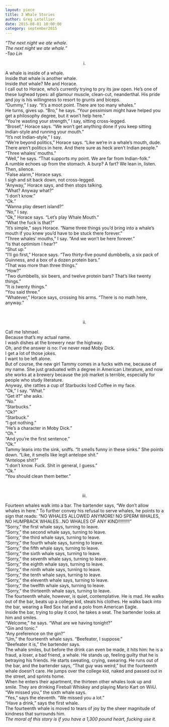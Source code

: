 ```yaml
---
layout: piece
title: 3 Whale Stories
author: Greg Letellier
date: 2015-08-01 10:00:00
category: september2015
---
```

<p><i>“The next night we ate whale.<br>
The next night we ate whale.”<br>
-Tao Lin</i></p>
<p align="center">i.</p>
<p>A whale is inside of a whale.<br>Inside that whale is another whale.<br>Inside <i>that</i> whale? Me and Horace.<br>I call out to Horace, who’s currently trying to pry its jaw open. He’s one of these lughead types: all glamour muscle, clean-cut, neanderthal. His pride and joy is his willingness to resort to grunts and biceps.<br>“Dummy,” I say. “It’s a moot point. There are too many whales.”<br>He turns, gives up. “Bro,” he says. “Your pessimism might have helped you get a philosophy degree, but it won’t help here.”<br>“You’re wasting your strength,” I say, sitting cross-legged.<br>“Brosef,” Horace says. “We won’t get anything done if you keep sitting Indian-style and running your mouth.”<br>“It’s not Indian-style,” I say.<br>“We’re beyond politics,” Horace says. “Like we’re in a whale’s mouth, dude. There aren’t politics in here. And there sure as heck aren’t Indian people.”<br>“Three whales’ mouths.”<br>“Well,” he says. “That supports my point. We are far from Indian-folk.”<br>A rumble echoes up from the stomach. A burp? A fart? We lean in, listen.<br>Then, silence.<br>“False alarm,” Horace says.<br>I sigh and sit back down, not cross-legged.<br>“Anyway,” Horace says, and then stops talking.<br>“What? Anyway what?”<br>“I don’t know.”<br>“Ok.”<br>“Wanna play desert island?”<br>“No,” I say.<br>“Ok,” Horace says. “Let’s play Whale Mouth.”<br>“What the fuck is that?”<br>“It’s simple,” says Horace. “Name three things you’d bring into a whale’s mouth if you knew you’d have to be stuck there forever.” <br>“Three whales’ mouths,” I say. “And we won’t be here forever.”<br>“Is that optimism I hear?”<br>“Shut up.”<br>“I’ll go first,” Horace says. “Two thirty-five pound dumbbells, a six pack of Guinness, and a box of a dozen protein bars.”<br>“That was more than three things.”<br>“How?”<br>“Two dumbbells, six beers, and twelve protein bars? That’s like twenty things.”<br>“It <i>is</i> twenty things.”<br>“You said three.”<br>“Whatever,” Horace says, crossing his arms. “There is no math here, anyway.”</p><br>
<p align="center">ii.</p>
<p>Call me Ishmael.<br>
Because that’s my actual name.<br>
I wash dishes at the brewery near the highway.<br>
Oh, and the answer is no: I’ve never read Moby Dick.<br>
I get a lot of those jokes.<br>
I want to be left alone.<br>
But of course, the new girl Tammy comes in a fucks with me, because of my name. She just graduated with a degree in American Literature, and now she works at a brewery because the job market is terrible, especially for people who study literature.<br>
Anyway, she rattles a cup of Starbucks Iced Coffee in my face.<br>
“Ok,” I say. “What.”<br>
“Get it?” she asks.<br>
“No.”<br>
“Starbucks.”<br>
“Ok?”<br>
“Starbuck.”<br>
“I got nothing.”<br>
“He’s a character in Moby Dick.”<br>
“Oh.”<br>
“And you’re the first sentence.”<br>
“Ok.”<br>
Tammy leans into the sink, sniffs. “It smells funny in these sinks.” She points down. “Like, it smells like legit antelope shit.”<br>
“Antelope shit?”<br>
“I don’t know. Fuck. Shit in general, I guess.”<br>
“Ok.”<br>
“You should clean them better.”<br>
</p><br>
<p align="center">iii.</p>
<p>Fourteen whales walk into a bar.
The bartender says, “We don’t allow whales in here.” To further convey his refusal to serve whales, he points to a sign that reads: “NO WHALES ALLOWED ANYMORE! NO SPERM WHALES, NO HUMPBACK WHALES...NO WHALES OF ANY KIND!!!!!!!!!”<br>
“Sorry,” the first whale says, turning to leave. <br>
“Sorry,” the second whale says, turning to leave. <br>
“Sorry,” the third whale says, turning to leave. <br>
“Sorry,” the fourth whale says, turning to leave. <br>
“Sorry,” the fifth whale says, turning to leave. <br>
“Sorry,” the sixth whale says, turning to leave.<br>
“Sorry,” the seventh whale says, turning to leave.<br>
“Sorry,” the eighth whale says, turning to leave.<br>
“Sorry,” the ninth whale says, turning to leave. <br>
“Sorry,” the tenth whale says, turning to leave. <br>
“Sorry,” the eleventh whale says, turning to leave. <br>
“Sorry,” the twelfth whale says, turning to leave. <br>
“Sorry,” the thirteenth whale says, turning to leave. <br>
The fourteenth whale, however, is quiet, contemplative. He is mad. He walks out of the bar, beats up a college kid, steals his clothes. He walks back into the bar, wearing a Red Sox hat and a polo from American Eagle.<br>
Inside the bar, trying to play it cool, he takes a seat. The bartender looks at him and smiles.<br>
“Welcome,” he says. “What are we having tonight?”<br>
“Gin and tonic.”<br>
“Any preference on the gin?”<br>
“Um,” the fourteenth whale says. “Beefeater, I suppose.”<br>
“Beefeater it is,” the bartender says.<br>
 The whale smiles, but before the drink can even be made, it hits him: he is a fraud, a loser, a bad friend, a whale. He stands up, feeling guilty that he is betraying his friends. He starts sweating, crying, swearing. He runs out of the bar, and the bartender says, “That guy was weird,” but the fourteenth whale doesn’t care. He jumps over the college kid, naked and passed out in the street, and sprints home. <br>
When he enters their apartment, the thirteen other whales look up and smile. They are drinking Fireball Whiskey and playing Mario Kart on WiiU. <br>
“We missed you,” the sixth whale says.<br>
“Yes,” says the eleventh. “We missed you a lot.”<br>
“Have a drink,” says the first whale.<br>
The fourteenth whale is moved to tears of joy by the sheer magnitude of kindness that surrounds him.<br>
<i>The moral of this story is if you have a 1,300 pound heart, fucking use it.</i>
</p>